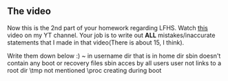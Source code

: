 ## The video

Now this is the 2nd part of your homework regarding LFHS. Watch [this](https://www.youtube.com/watch?v=kmdhn2R8_J0) video on my YT channel. Your job is to write out **ALL** mistakes/inaccurate statements that I made in that video(There is about 15, I think).

Write them down below :)
~ in username dir that is in home dir
sbin doesn't contain any boot or recovery files	
sbin acces by all users
user not links to a root dir
\tmp not mentioned
\proc creating during boot

